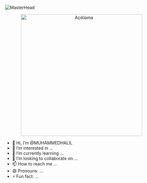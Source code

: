 ![MasterHead](https://repository-images.githubusercontent.com/682031076/6450ef39-fedc-4b67-b677-666ae367c98e)
<p align="center">
  <img src="resim-linkiniz.png" alt="Açıklama" width="400" height="400">
</p>



- 👋 Hi, I’m @MUHAMMEDHALIL
- 👀 I’m interested in ...
- 🌱 I’m currently learning ...
- 💞️ I’m looking to collaborate on ...
- 📫 How to reach me ...
- 😄 Pronouns: ...
- ⚡ Fun fact: ...

<!---
MUHAMMEDHALIL/MUHAMMEDHALIL is a ✨ special ✨ repository because its `README.md` (this file) appears on your GitHub profile.
You can click the Preview link to take a look at your changes.
--->
